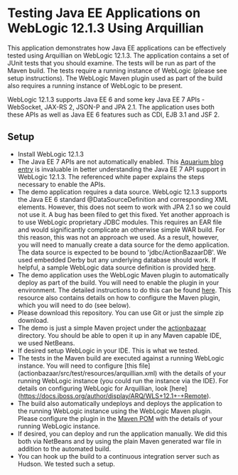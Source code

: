 Testing Java EE Applications on WebLogic 12.1.3 Using Arquillian
================================================================
This application demonstrates how Java EE applications can be effectively 
tested using Arquillian on WebLogic 12.1.3. The application contains a 
set of JUnit tests that you should examine. The tests will be run as part 
of the Maven build. The tests require a running instance of 
WebLogic (please see setup instructions). The WebLogic Maven plugin used as 
part of the build also requires a running instance of WebLogic to be present.

WebLogic 12.1.3 supports Java EE 6 and some key Java EE 7 APIs - 
WebSocket, JAX-RS 2, JSON-P and JPA 2.1. The application uses both
these APIs as well as Java EE 6 features such as CDI, EJB 3.1 and JSF 2.

Setup
-----
* Install WebLogic 12.1.3
* The Java EE 7 APIs are not automatically enabled. This 
  [Aquarium blog entry](https://blogs.oracle.com/theaquarium/entry/java_ee_7_support_comes)
  is invaluable in better understanding the Java EE 7 API support in 
  WebLogic 12.1.3. The referenced white paper explains the steps necessary to 
  enable the APIs.
* The demo application requires a data source. WebLogic 12.1.3 supports the 
  Java EE 6 standard @DataSourceDefinition and corresponding XML elements. 
  However, this does not seem to work with JPA 2.1 so we could not use it. A bug 
  has been filed to get this fixed. Yet another approach is to use WebLogic 
  proprietary JDBC modules. This requires an EAR file and would significantly 
  complicate an otherwise simple WAR build. For this reason, this was not an
  approach we used. As a result, however, you will need to manually create a
  data source for the demo application. The data source is expected to be bound 
  to 'jdbc/ActionBazaarDB'. We used embedded Derby but any underlying database
  should work. If helpful, a sample WebLogic data source definition is provided 
  [here](ActionBazaarDB-jdbc.xml).
* The demo application uses the WebLogic Maven plugin to automatically deploy
  as part of the build. You will need to enable the plugin in your environment.
  The detailed instructions to do this can be found 
  [here](http://docs.oracle.com/middleware/1213/wls/WLPRG/maven.htm). This 
  resource also contains details on how to configure the Maven plugin, which 
  you will need to do (see below).
* Please download this repository. You can use Git or just the simple zip
  download.
* The demo is just a simple Maven project under the [actionbazaar](actionbazaar)
  directory. You should be able to open it up in any Maven capable IDE, we used
  NetBeans.
* If desired setup WebLogic in your IDE. This is what we tested.
* The tests in the Maven build are executed against a running WebLogic instance.
  You will need to configure 
  [this file] (actionbazaar/src/test/resources/arquillian.xml) with the details
  of your running WebLogic instance (you could run the instance via the IDE).
  For details on configuring WebLogic for Arquillian, look 
  [here] (https://docs.jboss.org/author/display/ARQ/WLS+12.1+-+Remote).
* The build also automatically undeploys and deploys the application to the 
  running WebLogic instance using the WebLogic Maven plugin. Please configure
  the plugin in the [Maven POM](actionbazaar/pom.xml) with the details 
  of your running WebLogic instance.
* If desired, you can deploy and run the application manually. We did this both
  via NetBeans and by using the plain Maven generated war file in addition to 
  the automated build.
* You can hook up the build to a continuous integration server such as Hudson.
  We tested such a setup. 